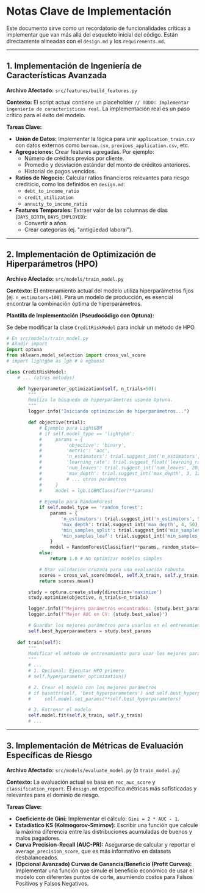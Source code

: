 # Notas Clave de Implementación

Este documento sirve como un recordatorio de funcionalidades críticas a implementar que van más allá del esqueleto inicial del código. Están directamente alineadas con el `design.md` y los `requirements.md`.

---

## 1. Implementación de Ingeniería de Características Avanzada

**Archivo Afectado:** `src/features/build_features.py`

**Contexto:**
El script actual contiene un placeholder `// TODO: Implementar ingeniería de características real`. La implementación real es un paso crítico para el éxito del modelo.

**Tareas Clave:**
-   **Unión de Datos:** Implementar la lógica para unir `application_train.csv` con datos externos como `bureau.csv`, `previous_application.csv`, etc.
-   **Agregaciones:** Crear features agregadas. Por ejemplo:
    -   Número de créditos previos por cliente.
    -   Promedio y desviación estándar del monto de créditos anteriores.
    -   Historial de pagos vencidos.
-   **Ratios de Negocio:** Calcular ratios financieros relevantes para riesgo crediticio, como los definidos en `design.md`:
    -   `debt_to_income_ratio`
    -   `credit_utilization`
    -   `annuity_to_income_ratio`
-   **Features Temporales:** Extraer valor de las columnas de días (`DAYS_BIRTH`, `DAYS_EMPLOYED`):
    -   Convertir a años.
    -   Crear categorías (ej. "antigüedad laboral").

---

## 2. Implementación de Optimización de Hiperparámetros (HPO)

**Archivo Afectado:** `src/models/train_model.py`

**Contexto:**
El entrenamiento actual del modelo utiliza hiperparámetros fijos (ej. `n_estimators=100`). Para un modelo de producción, es esencial encontrar la combinación óptima de hiperparámetros.

**Plantilla de Implementación (Pseudocódigo con Optuna):**

Se debe modificar la clase `CreditRiskModel` para incluir un método de HPO.

```python
# En src/models/train_model.py
# Añadir import
import optuna
from sklearn.model_selection import cross_val_score
# import lightgbm as lgb # o xgboost

class CreditRiskModel:
    # ... (otros métodos)

    def hyperparameter_optimization(self, n_trials=50):
        """
        Realiza la búsqueda de hiperparámetros usando Optuna.
        """
        logger.info("Iniciando optimización de hiperparámetros...")

        def objective(trial):
            # Ejemplo para LightGBM
            # if self.model_type == 'lightgbm': 
            #     params = {
            #         'objective': 'binary',
            #         'metric': 'auc',
            #         'n_estimators': trial.suggest_int('n_estimators', 100, 2000),
            #         'learning_rate': trial.suggest_float('learning_rate', 0.01, 0.3),
            #         'num_leaves': trial.suggest_int('num_leaves', 20, 300),
            #         'max_depth': trial.suggest_int('max_depth', 3, 12),
            #         # ... otros parámetros
            #     }
            #     model = lgb.LGBMClassifier(**params)
            
            # Ejemplo para RandomForest
            if self.model_type == 'random_forest':
                params = {
                    'n_estimators': trial.suggest_int('n_estimators', 50, 1000),
                    'max_depth': trial.suggest_int('max_depth', 4, 50),
                    'min_samples_split': trial.suggest_int('min_samples_split', 2, 32),
                    'min_samples_leaf': trial.suggest_int('min_samples_leaf', 1, 32),
                }
                model = RandomForestClassifier(**params, random_state=42, class_weight='balanced')
            else:
                return 1.0 # No optimizar modelos simples

            # Usar validación cruzada para una evaluación robusta
            scores = cross_val_score(model, self.X_train, self.y_train, cv=3, scoring='roc_auc') # cv=3 para rapidez
            return scores.mean()

        study = optuna.create_study(direction='maximize')
        study.optimize(objective, n_trials=n_trials)

        logger.info(f"Mejores parámetros encontrados: {study.best_params}")
        logger.info(f"Mejor AUC en CV: {study.best_value}")

        # Guardar los mejores parámetros para usarlos en el entrenamiento final
        self.best_hyperparameters = study.best_params
        
    def train(self):
        """
        Modificar el método de entrenamiento para usar los mejores parámetros.
        """
        # ...
        # 1. Opcional: Ejecutar HPO primero
        # self.hyperparameter_optimization()

        # 2. Crear el modelo con los mejores parámetros
        # if hasattr(self, 'best_hyperparameters') and self.best_hyperparameters:
        #     self.model.set_params(**self.best_hyperparameters)

        # 3. Entrenar el modelo
        self.model.fit(self.X_train, self.y_train)
        # ...
```

---

## 3. Implementación de Métricas de Evaluación Específicas de Riesgo

**Archivo Afectado:** `src/models/evaluate_model.py` (o `train_model.py`)

**Contexto:**
La evaluación actual se basa en `roc_auc_score` y `classification_report`. El `design.md` especifica métricas más sofisticadas y relevantes para el dominio de riesgo.

**Tareas Clave:**
-   **Coeficiente de Gini:** Implementar el cálculo: `Gini = 2 * AUC - 1`.
-   **Estadístico KS (Kolmogorov-Smirnov):** Escribir una función que calcule la máxima diferencia entre las distribuciones acumuladas de buenos y malos pagadores.
-   **Curva Precision-Recall (AUC-PR):** Asegurarse de calcular y reportar el `average_precision_score`, que es más informativo en datasets desbalanceados.
-   **(Opcional Avanzado) Curvas de Ganancia/Beneficio (Profit Curves):** Implementar una función que simule el beneficio económico de usar el modelo con diferentes puntos de corte, asumiendo costos para Falsos Positivos y Falsos Negativos.
